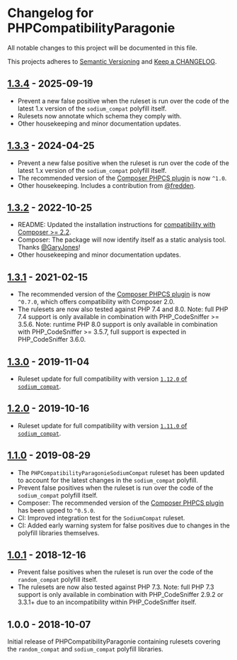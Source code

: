 # Changelog for PHPCompatibilityParagonie

All notable changes to this project will be documented in this file.

This projects adheres to [Semantic Versioning](https://semver.org/) and [Keep a CHANGELOG](https://keepachangelog.com/).

## [1.3.4] - 2025-09-19

* Prevent a new false positive when the ruleset is run over the code of the latest 1.x version of the `sodium_compat` polyfill itself.
* Rulesets now annotate which schema they comply with.
* Other housekeeping and minor documentation updates.

## [1.3.3] - 2024-04-25

* Prevent a new false positive when the ruleset is run over the code of the latest 1.x version of the `sodium_compat` polyfill itself.
* The recommended version of the [Composer PHPCS plugin] is now `^1.0`.
* Other housekeeping. Includes a contribution from [@fredden].

## [1.3.2] - 2022-10-25

* README: Updated the installation instructions for [compatibility with Composer >= 2.2][composer22announce].
* Composer: The package will now identify itself as a static analysis tool. Thanks [@GaryJones]!
* Other housekeeping and minor documentation updates.

[composer22announce]: https://blog.packagist.com/composer-2-2/#more-secure-plugin-execution

## [1.3.1] - 2021-02-15

* The recommended version of the [Composer PHPCS plugin] is now `^0.7.0`, which offers compatibility with Composer 2.0.
* The rulesets are now also tested against PHP 7.4 and 8.0.
    Note: full PHP 7.4 support is only available in combination with PHP_CodeSniffer >= 3.5.6.
    Note: runtime PHP 8.0 support is only available in combination with PHP_CodeSniffer >= 3.5.7, full support is expected in PHP_CodeSniffer 3.6.0.

## [1.3.0] - 2019-11-04

* Ruleset update for full compatibility with version [`1.12.0` of `sodium_compat`][sodium-compat-1.12.0].

[sodium-compat-1.12.0]: https://github.com/paragonie/sodium_compat/releases/tag/v1.12.0

## [1.2.0] - 2019-10-16

* Ruleset update for full compatibility with version [`1.11.0` of `sodium_compat`][sodium-compat-1.11.0].

[sodium-compat-1.11.0]: https://github.com/paragonie/sodium_compat/releases/tag/v1.11.0

## [1.1.0] - 2019-08-29

* The `PHPCompatibilityParagonieSodiumCompat` ruleset has been updated to account for the latest changes in the `sodium_compat` polyfill.
* Prevent false positives when the ruleset is run over the code of the `sodium_compat` polyfill itself.
* Composer: The recommended version of the [Composer PHPCS plugin] has been upped to `^0.5.0`.
* CI: Improved integration test for the `SodiumCompat` ruleset.
* CI: Added early warning system for false positives due to changes in the polyfill libraries themselves.

## [1.0.1] - 2018-12-16

* Prevent false positives when the ruleset is run over the code of the `random_compat` polyfill itself.
* The rulesets are now also tested against PHP 7.3.
    Note: full PHP 7.3 support is only available in combination with PHP_CodeSniffer 2.9.2 or 3.3.1+ due to an incompatibility within PHP_CodeSniffer itself.

## 1.0.0 - 2018-10-07

Initial release of PHPCompatibilityParagonie containing rulesets covering the `random_compat` and `sodium_compat` polyfill libraries.

[Composer PHPCS plugin]: https://github.com/PHPCSStandards/composer-installer/

[1.3.4]:        https://github.com/PHPCompatibility/PHPCompatibilityParagonie/compare/1.3.3...1.3.4
[1.3.3]:        https://github.com/PHPCompatibility/PHPCompatibilityParagonie/compare/1.3.2...1.3.3
[1.3.2]:        https://github.com/PHPCompatibility/PHPCompatibilityParagonie/compare/1.3.1...1.3.2
[1.3.1]:        https://github.com/PHPCompatibility/PHPCompatibilityParagonie/compare/1.3.0...1.3.1
[1.3.0]:        https://github.com/PHPCompatibility/PHPCompatibilityParagonie/compare/1.2.0...1.3.0
[1.2.0]:        https://github.com/PHPCompatibility/PHPCompatibilityParagonie/compare/1.1.0...1.2.0
[1.1.0]:        https://github.com/PHPCompatibility/PHPCompatibilityParagonie/compare/1.0.1...1.1.0
[1.0.1]:        https://github.com/PHPCompatibility/PHPCompatibilityParagonie/compare/1.0.0...1.0.1

[@fredden]:   https://github.com/fredden
[@GaryJones]: https://github.com/GaryJones
